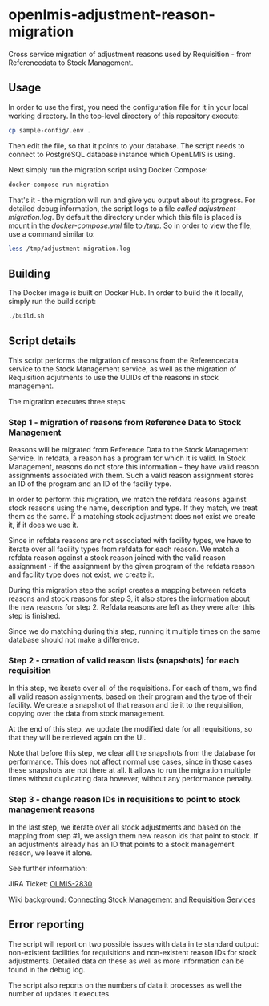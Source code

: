 # openlmis-adjustment-reason-migration

Cross service migration of adjustment reasons used by Requisition - from Referencedata to Stock Management.

## Usage

In order to use the first, you need the configuration file for it in your local working directory.
In the top-level directory of this repository execute:

```bash
cp sample-config/.env .
```
Then edit the file, so that it points to your database. The script needs to
connect to PostgreSQL database instance which OpenLMIS is using.

Next simply run the migration script using Docker Compose:

```bash
docker-compose run migration
```

That's it - the migration will run and give you output about its progress.
For detailed debug information, the script logs to a file *called adjustment-migration.log*.
By default the directory under which this file is placed is mount in the *docker-compose.yml* file
to */tmp*. So in order to view the file, use a command similar to:

```bash
less /tmp/adjustment-migration.log
```

## Building

The Docker image is built on Docker Hub. In order to build the it locally, simply run the build script:

```bash
./build.sh
``` 

## Script details

This script performs the migration of reasons from the Referencedata service to the Stock Management service, as well
as the migration of Requisition adjutments to use the UUIDs of the reasons in stock management.

The migration executes three steps:

### Step 1 - migration of reasons from Reference Data to Stock Management

Reasons will be migrated from Reference Data to the Stock Management Service. In refdata, a reason has a program
for which it is valid. In Stock Management, reasons do not store this information - they have valid reason assignments
associated with them. Such a valid reason assignment stores an ID of the program and an ID of the faciliy type.

In order to perform this migration, we match the refdata reasons against stock reasons using the name, description
and type. If they match, we treat them as the same. If a matching stock adjustment does not exist we create it,
if it does we use it. 

Since in refdata reasons are not associated with facility types, we have to iterate over all facility types 
from refdata for each reason. We match a refdata reason against a stock reason joined with the valid reason 
assignment - if the assignment by the given program of the refdata reason and facility type does not exist, 
we create it.  

During this migration step the script creates a mapping between refdata reasons and stock reasons for step 3,
it also stores the information about the new reasons for step 2. Refdata reasons are left as they were after
this step is finished.

Since we do matching during this step, running it multiple times on the same database should not make a
difference.

### Step 2 - creation of valid reason lists (snapshots) for each requisition

In this step, we iterate over all of the requisitions. For each of them, we find all valid reason assignments,
based on their program and the type of their facility. We create a snapshot of that reason and tie it to the
requisition, copying over the data from stock management.

At the end of this step, we update the modified date for all requisitions, so that they will be retrieved again
on the UI.

Note that before this step, we clear all the snapshots from the database for performance. This does not affect
normal use cases, since in those cases these snapshots are not there at all. It allows to run the migration
multiple times without duplicating data however, without any performance penalty.

### Step 3 - change reason IDs in requisitions to point to stock management reasons

In the last step, we iterate over all stock adjustments and based on the mapping from step #1, we assign them
new reason ids that point to stock. If an adjustments already has an ID that points to a stock management
reason, we leave it alone.

See further information: 

JIRA Ticket: [OLMIS-2830](https://openlmis.atlassian.net/browse/OLMIS-2830)

Wiki background: [Connecting Stock Management and Requisition Services](https://openlmis.atlassian.net/wiki/spaces/OP/pages/114234797/Connecting+Stock+Management+and+Requisition+Services)

## Error reporting

The script will report on two possible issues with data in te standard output: non-existent facilities for 
requisitions and non-existent reason IDs for stock adjustments. Detailed data on these as well as more information
can be found in the debug log.

The script also reports on the numbers of data it processes as well the number of updates it executes.
